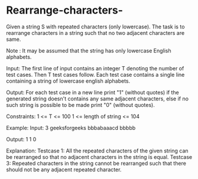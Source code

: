 # Rearrange-characters-

Given a string S with repeated characters (only lowercase). The task is to rearrange characters in a string such that no two adjacent characters are same.

Note : It may be assumed that the string has only lowercase English alphabets.

Input:
The first line of input contains an integer T denoting the number of test cases. Then T test cases follow. Each test case contains a single line containing a string of lowercase english alphabets.

Output:
For each test case in a new line print "1" (without quotes) if the generated string doesn't contains any same adjacent characters, else if no such string is possible to be made print "0" (without quotes).

Constraints:
1 <= T <= 100
1 <= length of string <= 104

Example:
Input:
3
geeksforgeeks
bbbabaaacd
bbbbb

Output:
1
1
0

Explanation:
Testcase 1: All the repeated characters of the given string can be rearranged so that no adjacent characters in the string is equal.
Testcase 3: Repeated characters in the string cannot be rearranged such that there should not be any adjacent repeated character.
 
